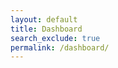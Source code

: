 ```yaml
---
layout: default
title: Dashboard
search_exclude: true
permalink: /dashboard/
---
```


<!--<button id="test_button" onclick="getUserData()">Click here for test</button>-->
<div id="dashboard_container" class="dashboard" style="display:none;">
    <h1>DASHBOARD</h1>
    <div id="assignment_container_container" class="container-container">
        <h2>Assignments</h2>
        <p class="subtitle">Here are some assignments for you to do.</p>
        <div id="assignment_container" class="container">
            <!-- Assignment cards will be dynamically added here -->
        </div>
    </div>
    <div id="student_class_container_container" class="container-container">
        <h2>Your Classes</h2>
        <p class="subtitle">You're a student in these classes.</p>
        <div id="student_class_container" class="container">
            <!--contains classes in which the student is a student-->
        </div>
    </div>
    <div id="leader_class_container_container" class="container-container">
        <h2>Classes You Lead</h2>
        <p class="subtitle">You play a leading role in these classes. <a href="{{site.baseurl}}/class-create/">Click here</a> to create a new class.</p>
        <div id="leader_class_container" class="container">
            <!--contains classes in which the person leads-->
        </div>
    </div>
    <div id="stats_resources_container_container" class="container-container">
        <h2>Statistics/Data Resources</h2>
        <p class="subtitle">Here are some resources for your statistical journey.</p>
        <div id="stats_resources_container" class="container">
            <div class="card">
                <div class="main-name" onclick="generalRedirect('/2024/01/25/qrcodetestbackend.html')">QR Code Generator</div>
                <div class="second-name">Great for stats projects!</div>
            </div>
            <div class="card">
                <div class="main-name">Graphing Resources</div>
                <div class="second-name">Stapplet but better!</div>
            </div>
            <div class="card">
                <div class="main-name" onclick="generalRedirect('/image-rec/')">Image Recognition</div>
                <div class="second-name">Part of making Stapplet not suck!</div>
            </div>
            <div class="card">
                <div class="main-name" onclick="generalRedirect('/tablegenerator')">Table Generator</div>
                <div class="second-name">Great for teachers like Mr. Jenkins!</div>
            </div>
        </div>
    </div>
</div>

<script>
    // Check if the required cookie is present on page load
    // window.addEventListener('load', function() {
    //     if (!hasCookie('jwt')) {
    //         // Redirect to the login page if the cookie is not present
    //         window.location.href = '/sign-in/'; // Replace '/login' with your actual login page URL
    //     }
    // });

    // // Function to check if a cookie is present
    // function hasCookie(cookieName) {
    //     return document.cookie.split(';').some((cookie) => cookie.trim().startsWith(cookieName + '='));
    // }

    window.addEventListener('load', function() {
        getUserData();
    });


    const local = 'http://localhost:8911';
    const deployed = 'https://jcc.stu.nighthawkcodingsociety.com';

    function getUserData() {
        // making the fetch request
        fetch(deployed + '/api/class_period/dashboard', {
            method: 'GET',
            mode: 'cors', // no-cors, *cors, same-origin
            cache: 'no-cache', // *default, no-cache, reload, force-cache, only-if-cached
            credentials: 'include', // include, *same-origin, omit
            headers: {
                "content-type": "application/json",
            },
        })
        .then(response => {
            if (!response.ok) {
                throw new Error('Network response was not ok');
            }
            return response.json();
        })
        .then(data => {
            console.log(JSON.stringify(data));
            populateAssignmentContainer(data.student);
            populateClassesContainer(data.student, false);
            populateClassesContainer(data.leader, true);
            document.getElementById("dashboard_container").style = "display:block;";
        })
        .catch(error => {
            console.error('There was a problem with the fetch operation:', error);
            window.location.replace("{{site.baseurl}}/sign-in/");
        });
    }

    function populateAssignmentContainer(studentData) {
        const container = document.getElementById('assignment_container');
        container.innerHTML = ''; // clear previous content
        for (var classPeriod of studentData) {
            var classPeriodName = classPeriod.name;
            for (var assignment of classPeriod.assignments) {
                var card = document.createElement('div');
                card.classList.add('card');

                var assignmentName = document.createElement('div');
                assignmentName.classList.add('main-name');
                assignmentName.textContent = assignment.name;
                
                // adding a click event listener to the assignmentName div
                assignmentName.setAttribute("onclick", "assignmentRedirect(" + String(assignment.id) + ")");

                var className = document.createElement('div');
                className.classList.add('second-name');
                className.textContent = classPeriodName;

                var dueDate = document.createElement('div');
                dueDate.classList.add('third-name');
                dueDate.textContent = `Due: ${new Date(assignment.dateDue).toLocaleDateString()}`;

                card.appendChild(assignmentName);
                card.appendChild(className);
                card.appendChild(dueDate);

                container.appendChild(card);
            }
        }
    }

    function populateClassesContainer(studentData, isLeader) {
        var bigContainer = document.getElementById('student_class_container_container');
        var container = document.getElementById('student_class_container');
        if (isLeader) {
            bigContainer = document.getElementById('leader_class_container_container');
            container = document.getElementById('leader_class_container');
        }
        container.innerHTML = '';

        for (var classPeriod of studentData) {
            var card = document.createElement('div');
            card.classList.add('card');

            var classPeriodName = document.createElement('div');
            classPeriodName.classList.add('main-name');
            classPeriodName.textContent = classPeriod.name;

            // adding a click event listener to the assignmentName div
            if (isLeader) {
                classPeriodName.setAttribute("onclick", "classLeaderRedirect(" + String(classPeriod.id) + ")");
            } else {
                classPeriodName.setAttribute("onclick", "classStudentRedirect(" + String(classPeriod.id) + ")");
            }

            var leaderNames = document.createElement('div');
            leaderNames.classList.add('second-name');
            leaderNames.textContent = "Leaders: ";
            for (var i = 0; i < classPeriod.leaders.length; i++) {
                leaderNames.textContent += classPeriod.leaders[i].name;
                if ((i + 1) < classPeriod.leaders.length) {
                    leaderNames.textContent += ", ";
                }
            }

            var numberOfAssignments = document.createElement('div');
            numberOfAssignments.classList.add('third-name');
            var assNumber = classPeriod.assignments.length;
            var plurality = "s";
            if (assNumber == 1) plurality = "";
            numberOfAssignments.textContent = String(assNumber) + " Assignment" + plurality;

            card.appendChild(classPeriodName);
            card.appendChild(leaderNames);
            card.appendChild(numberOfAssignments);

            container.appendChild(card);
        }
        if (container.children.length === 0) {
            bigContainer.style.display = 'none';
        } else {
            bigContainer.style.display = 'block';
        }
    }

    function assignmentRedirect(id) {
        window.location.href = '{{site.baseurl}}/assignment-data?id=' + id;
    }

    function classStudentRedirect(id) {
        window.location.href = '{{site.baseurl}}/student-class-data?id=' + id;
    }

    function classLeaderRedirect(id) {
        window.location.href = '{{site.baseurl}}/leader-class-data?id=' + id;
    }

    function generalRedirect(urlExtension) {
        window.location.href = '{{site.baseurl}}' + urlExtension;
    }
</script>
